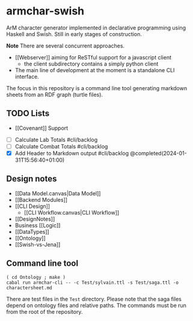 # armchar-swish

ArM character generator implemented in declarative programming
using Haskell and Swish.  Still in early stages of construction.

**Note** There are several concurrent approaches.
+ [[Webserver]] aiming for ReSTful support for a javascript client
    + the client subdirectory contains a simply python client
+ The main line of development at the moment is a standalone CLI interface.

The focus in this repository is a command line tool generating
markdown sheets from an RDF graph (turtle files).

## TODO Lists

+ [[Covenant]] Support
+ [ ] Calculate Lab Totals    #cli/backlog
+ [ ] Calculate Combat Totals    #cli/backlog
+ [x] Add Header to Markdown output    #cli/backlog @completed(2024-01-31T15:56:40+01:00)

## Design notes

+ [[Data Model.canvas|Data Model]]
+ [[Backend Modules]]
+ [[CLI Design]]
	+ [[CLI Workflow.canvas|CLI Workflow]]
+ [[DesignNotes]]
+ Business [[Logic]]
+ [[DataTypes]]
+ [[Ontology]]
+ [[Swish-vs-Jena]]

## Command line tool

```
( cd Ontology ; make )
cabal run armchar-cli -- -c Test/sylvain.ttl -s Test/saga.ttl -o charactersheet.md
```

There are test files in the `Test` directory.  Please note that the
saga files depend on ontology files and relative paths.  The commands must
be run from the root of the repository.

